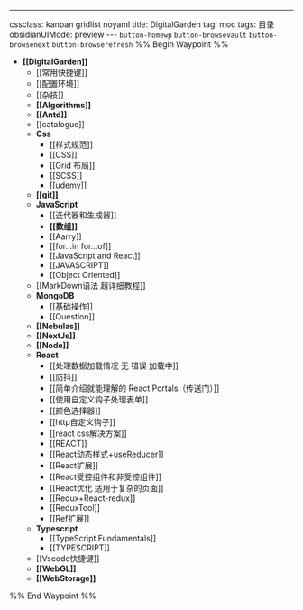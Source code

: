 ---
cssclass: kanban gridlist noyaml
title: DigitalGarden
tag: moc
tags: 目录
obsidianUIMode: preview
--- `button-homewp`  `button-browsevault`  `button-browsenext` `button-browserefresh` 
%% Begin Waypoint %%
- **[[DigitalGarden]]**
	- [[常用快捷键]]
	- [[配置环境]]
	- [[杂技]]
	- **[[Algorithms]]**
	- **[[Antd]]**
	- [[catalogue]]
	- **Css**
		- [[样式规范]]
		- [[CSS]]
		- [[Grid 布局]]
		- [[SCSS]]
		- [[udemy]]
	- **[[git]]**
	- **JavaScript**
		- [[迭代器和生成器]]
		- **[[数组]]**
		- [[Aarry]]
		- [[for...in for...of]]
		- [[JavaScript and React]]
		- [[JAVASCRIPT]]
		- [[Object Oriented]]
	- [[MarkDown语法 超详细教程]]
	- **MongoDB**
		- [[基础操作]]
		- [[Question]]
	- **[[Nebulas]]**
	- **[[NextJs]]**
	- **[[Node]]**
	- **React**
		- [[处理数据加载情况 无 错误 加载中]]
		- [[防抖]]
		- [[简单介绍就能理解的 React Portals（传送门）]]
		- [[使用自定义钩子处理表单]]
		- [[颜色选择器]]
		- [[http自定义钩子]]
		- [[react css解决方案]]
		- [[REACT]]
		- [[React动态样式+useReducer]]
		- [[React扩展]]
		- [[React受控组件和非受控组件]]
		- [[React优化 适用于复杂的页面]]
		- [[Redux+React-redux]]
		- [[ReduxTool]]
		- [[Ref扩展]]
	- **Typescript**
		- [[TypeScript Fundamentals]]
		- [[TYPESCRIPT]]
	- [[Vscode快捷键]]
	- **[[WebGL]]**
	- **[[WebStorage]]**

%% End Waypoint %%
